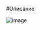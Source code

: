 #Описание

![image](https://user-images.githubusercontent.com/75118943/178717945-c01ab762-355c-4701-b41e-790909ea2183.png)
